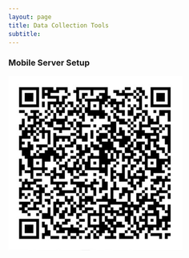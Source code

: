 ```yaml
---
layout: page
title: Data Collection Tools
subtitle: 
---
```



<h3>Mobile Server Setup</h3>


![Qr](assets/img/geodata/kobo.jpg)


